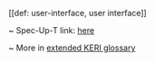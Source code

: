 [[def: user-interface, user interface]]

~ Spec-Up-T link: <a href='https://weboftrust.github.io/WOT-terms/docs/glossary/user-interface'>here</a>

~ More in <a href="https://weboftrust.github.io/WOT-terms/docs/glossary/user-interface">extended KERI glossary</a>
